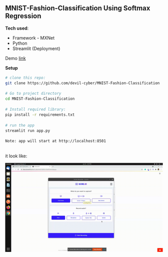 ## MNIST-Fashion-Classification Using Softmax Regression
**Tech used**:
- Framework - MXNet
- Python
- Streamlit (Deployment)

Demo [link](https://share.streamlit.io/devil-cyber/mnist-fashion-classification/app.py)

**Setup**
```sh
# clone this repo:
git clone https://github.com/devil-cyber/MNIST-Fashion-Classification

# Go to project directory
cd MNIST-Fashion-Classification

# Install required library:
pip install -r requirements.txt

# run the app
streamlit run app.py

Note: app will start at http://localhost:8501
 
```

it look like:

![](https://github.com/devil-cyber/asset/raw/main/screen-capture-5.gif)
